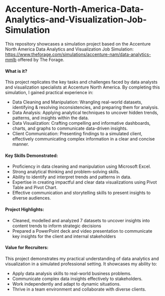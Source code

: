# Accenture-North-America-Data-Analytics-and-Visualization-Job-Simulation

This repository showcases a simulation project based on the Accenture North America Data Analytics and Visualization Job Simulation: https://www.theforage.com/simulations/accenture-nam/data-analytics-mmlb offered by The Forage.

#### What is it?

This project replicates the key tasks and challenges faced by data analysts and visualization specialists at Accenture North America. By completing this simulation, I gained practical experience in:

- Data Cleaning and Manipulation: Wrangling real-world datasets, identifying & resolving inconsistencies, and preparing them for analysis.
- Data Analysis: Applying analytical techniques to uncover hidden trends, patterns, and insights within the data.
- Data Visualization: Crafting compelling and informative dashboards, charts, and graphs to communicate data-driven insights.
- Client Communication: Presenting findings to a simulated client, effectively communicating complex information in a clear and concise manner.

#### Key Skills Demonstrated:

- Proficiency in data cleaning and manipulation using Microsoft Excel.
- Strong analytical thinking and problem-solving skills.
- Ability to identify and interpret trends and patterns in data.
- Expertise in creating impactful and clear data visualizations using Pivot Table and Pivot Chart.
- Effective communication and storytelling skills to present insights to diverse audiences.

#### Project Highlights:

- Cleaned, modelled and analyzed 7 datasets to uncover insights into content trends to inform strategic decisions
- Prepared a PowerPoint deck and video presentation to communicate key insights for the client and internal stakeholders

#### Value for Recruiters:

This project demonstrates my practical understanding of data analytics and visualization in a simulated professional setting. It showcases my ability to:

- Apply data analysis skills to real-world business problems.
- Communicate complex data insights effectively to stakeholders.
- Work independently and adapt to dynamic situations.
- Thrive in a team environment and collaborate with diverse clients. 
